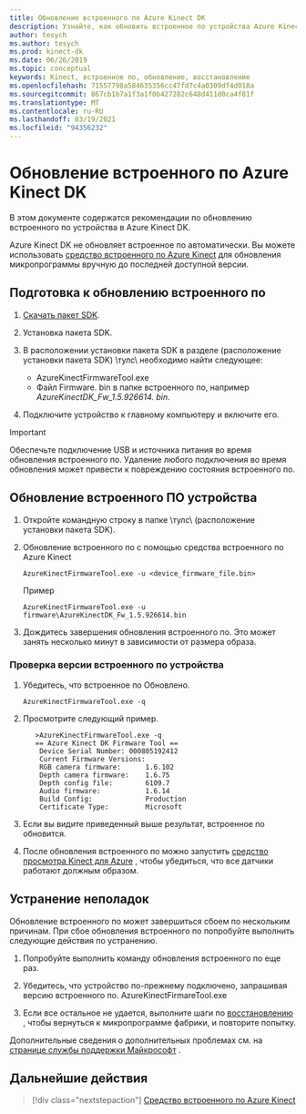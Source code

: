 ```yaml
---
title: Обновление встроенного по Azure Kinect DK
description: Узнайте, как обновить встроенное по устройства Azure Kinect DK с помощью средства встроенного по Azure Kinect.
author: tesych
ms.author: tesych
ms.prod: kinect-dk
ms.date: 06/26/2019
ms.topic: conceptual
keywords: Kinect, встроенное по, обновление, восстановление
ms.openlocfilehash: 71557798a584635356cc47fd7c4a0309df4d018a
ms.sourcegitcommit: 867cb1b7a1f3a1f0b427282c648d411d0ca4f81f
ms.translationtype: MT
ms.contentlocale: ru-RU
ms.lasthandoff: 03/19/2021
ms.locfileid: "94356232"
---
```

# <a name="update-azure-kinect-dk-firmware"></a>Обновление встроенного по Azure Kinect DK

В этом документе содержатся рекомендации по обновлению встроенного по устройства в Azure Kinect DK.

Azure Kinect DK не обновляет встроенное по автоматически. Вы можете использовать [средство встроенного по Azure Kinect](azure-kinect-firmware-tool.md) для обновления микропрограммы вручную до последней доступной версии.

## <a name="prepare-for-firmware-update"></a>Подготовка к обновлению встроенного по

1. [Скачать пакет SDK](sensor-sdk-download.md).
2. Установка пакета SDK.
3. В расположении установки пакета SDK в разделе (расположение установки пакета SDK) \тулс\ необходимо найти следующее:

    - AzureKinectFirmwareTool.exe
    - Файл Firmware. bin в папке встроенного по, например *AzureKinectDK_Fw_1.5.926614. bin*.

4. Подключите устройство к главному компьютеру и включите его.

> [!IMPORTANT]
> Обеспечьте подключение USB и источника питания во время обновления встроенного по. Удаление любого подключения во время обновления может привести к повреждению состояния встроенного по.

## <a name="update-device-firmware"></a>Обновление встроенного ПО устройства

1. Откройте командную строку в папке \тулс\ (расположение установки пакета SDK).
2. Обновление встроенного по с помощью средства встроенного по Azure Kinect

    `AzureKinectFirmwareTool.exe -u <device_firmware_file.bin>`

    Пример

    `AzureKinectFirmwareTool.exe -u firmware\AzureKinectDK_Fw_1.5.926614.bin`

3. Дождитесь завершения обновления встроенного по. Это может занять несколько минут в зависимости от размера образа.

### <a name="verify-device-firmware-version"></a>Проверка версии встроенного по устройства

1. Убедитесь, что встроенное по Обновлено.

    `AzureKinectFirmwareTool.exe -q`

2. Просмотрите следующий пример.

    ```console
       >AzureKinectFirmwareTool.exe -q
       == Azure Kinect DK Firmware Tool ==
        Device Serial Number: 000805192412
        Current Firmware Versions:
        RGB camera firmware:      1.6.102
        Depth camera firmware:    1.6.75
        Depth config file:        6109.7
        Audio firmware:           1.6.14
        Build Config:             Production
        Certificate Type:         Microsoft
    ```

3. Если вы видите приведенный выше результат, встроенное по обновится.

4. После обновления встроенного по можно запустить [средство просмотра Kinect для Azure](azure-kinect-viewer.md) , чтобы убедиться, что все датчики работают должным образом.

## <a name="troubleshooting"></a>Устранение неполадок

Обновление встроенного по может завершиться сбоем по нескольким причинам. При сбое обновления встроенного по попробуйте выполнить следующие действия по устранению.

1. Попробуйте выполнить команду обновления встроенного по еще раз.

2. Убедитесь, что устройство по-прежнему подключено, запрашивая версию встроенного по.        AzureKinectFirmareTool.exe

3. Если все остальное не удается, выполните шаги по [восстановлению](https://support.microsoft.com/help/4494277/reset-azure-kinect-dk) , чтобы вернуться к микропрограмме фабрики, и повторите попытку.

Дополнительные сведения о дополнительных проблемах см. на [странице службы поддержки Майкрософт](./index.yml) .

## <a name="next-steps"></a>Дальнейшие действия

> [!div class="nextstepaction"]
>[Средство встроенного по Azure Kinect](azure-kinect-firmware-tool.md)